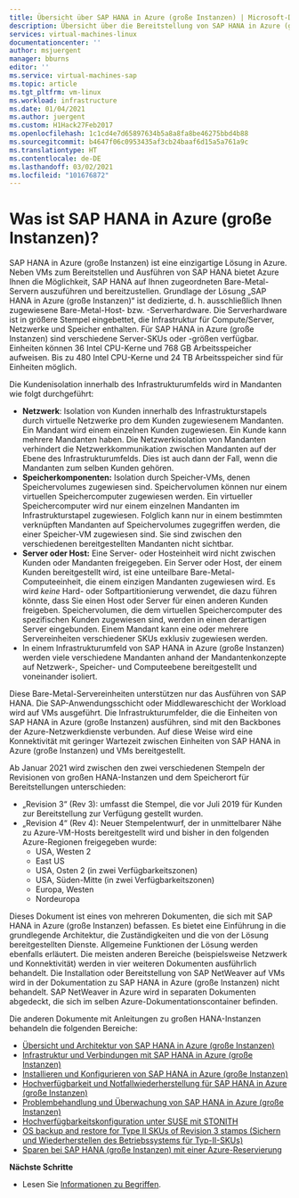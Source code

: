 ```yaml
---
title: Übersicht über SAP HANA in Azure (große Instanzen) | Microsoft-Dokumentation
description: Übersicht über die Bereitstellung von SAP HANA in Azure (große Instanzen)
services: virtual-machines-linux
documentationcenter: ''
author: msjuergent
manager: bburns
editor: ''
ms.service: virtual-machines-sap
ms.topic: article
ms.tgt_pltfrm: vm-linux
ms.workload: infrastructure
ms.date: 01/04/2021
ms.author: juergent
ms.custom: H1Hack27Feb2017
ms.openlocfilehash: 1c1cd4e7d65897634b5a8a8fa8be46275bbd4b88
ms.sourcegitcommit: b4647f06c0953435af3cb24baaf6d15a5a761a9c
ms.translationtype: HT
ms.contentlocale: de-DE
ms.lasthandoff: 03/02/2021
ms.locfileid: "101676872"
---
```

#  <a name="what-is-sap-hana-on-azure-large-instances"></a>Was ist SAP HANA in Azure (große Instanzen)?

SAP HANA in Azure (große Instanzen) ist eine einzigartige Lösung in Azure. Neben VMs zum Bereitstellen und Ausführen von SAP HANA bietet Azure Ihnen die Möglichkeit, SAP HANA auf Ihnen zugeordneten Bare-Metal-Servern auszuführen und bereitzustellen. Grundlage der Lösung „SAP HANA in Azure (große Instanzen)“ ist dedizierte, d. h. ausschließlich Ihnen zugewiesene Bare-Metal-Host- bzw. -Serverhardware. Die Serverhardware ist in größere Stempel eingebettet, die Infrastruktur für Compute/Server, Netzwerke und Speicher enthalten. Für SAP HANA in Azure (große Instanzen) sind verschiedene Server-SKUs oder -größen verfügbar. Einheiten können 36 Intel CPU-Kerne und 768 GB Arbeitsspeicher aufweisen. Bis zu 480 Intel CPU-Kerne und 24 TB Arbeitsspeicher sind für Einheiten möglich.

Die Kundenisolation innerhalb des Infrastrukturumfelds wird in Mandanten wie folgt durchgeführt:

- **Netzwerk**: Isolation von Kunden innerhalb des Infrastrukturstapels durch virtuelle Netzwerke pro dem Kunden zugewiesenem Mandanten. Ein Mandant wird einem einzelnen Kunden zugewiesen. Ein Kunde kann mehrere Mandanten haben. Die Netzwerkisolation von Mandanten verhindert die Netzwerkkommunikation zwischen Mandanten auf der Ebene des Infrastrukturumfelds. Dies ist auch dann der Fall, wenn die Mandanten zum selben Kunden gehören.
- **Speicherkomponenten:** Isolation durch Speicher-VMs, denen Speichervolumes zugewiesen sind. Speichervolumen können nur einem virtuellen Speichercomputer zugewiesen werden. Ein virtueller Speichercomputer wird nur einem einzelnen Mandanten im Infrastrukturstapel zugewiesen. Folglich kann nur in einem bestimmten verknüpften Mandanten auf Speichervolumes zugegriffen werden, die einer Speicher-VM zugewiesen sind. Sie sind zwischen den verschiedenen bereitgestellten Mandanten nicht sichtbar.
- **Server oder Host:** Eine Server- oder Hosteinheit wird nicht zwischen Kunden oder Mandanten freigegeben. Ein Server oder Host, der einem Kunden bereitgestellt wird, ist eine unteilbare Bare-Metal-Computeeinheit, die einem einzigen Mandanten zugewiesen wird. Es wird *keine* Hard- oder Softpartitionierung verwendet, die dazu führen könnte, dass Sie einen Host oder Server für einen anderen Kunden freigeben. Speichervolumen, die dem virtuellen Speichercomputer des spezifischen Kunden zugewiesen sind, werden in einen derartigen Server eingebunden. Einem Mandant kann eine oder mehrere Servereinheiten verschiedener SKUs exklusiv zugewiesen werden.
- In einem Infrastrukturumfeld von SAP HANA in Azure (große Instanzen) werden viele verschiedene Mandanten anhand der Mandantenkonzepte auf Netzwerk-, Speicher- und Computeebene bereitgestellt und voneinander isoliert. 


Diese Bare-Metal-Servereinheiten unterstützen nur das Ausführen von SAP HANA. Die SAP-Anwendungsschicht oder Middlewareschicht der Workload wird auf VMs ausgeführt. Die Infrastrukturumfelder, die die Einheiten von SAP HANA in Azure (große Instanzen) ausführen, sind mit den Backbones der Azure-Netzwerkdienste verbunden. Auf diese Weise wird eine Konnektivität mit geringer Wartezeit zwischen Einheiten von SAP HANA in Azure (große Instanzen) und VMs bereitgestellt.

Ab Januar 2021 wird zwischen den zwei verschiedenen Stempeln der Revisionen von großen HANA-Instanzen und dem Speicherort für Bereitstellungen unterschieden:

- „Revision 3“ (Rev 3): umfasst die Stempel, die vor Juli 2019 für Kunden zur Bereitstellung zur Verfügung gestellt wurden.
- „Revision 4“ (Rev 4): Neuer Stempelentwurf, der in unmittelbarer Nähe zu Azure-VM-Hosts bereitgestellt wird und bisher in den folgenden Azure-Regionen freigegeben wurde:
    -  USA, Westen 2 
    -  East US
    -  USA, Osten 2 (in zwei Verfügbarkeitszonen)
    -  USA, Süden-Mitte (in zwei Verfügbarkeitszonen)
    -  Europa, Westen
    -  Nordeuropa


Dieses Dokument ist eines von mehreren Dokumenten, die sich mit SAP HANA in Azure (große Instanzen) befassen. Es bietet eine Einführung in die grundlegende Architektur, die Zuständigkeiten und die von der Lösung bereitgestellten Dienste. Allgemeine Funktionen der Lösung werden ebenfalls erläutert. Die meisten anderen Bereiche (beispielsweise Netzwerk und Konnektivität) werden in vier weiteren Dokumenten ausführlich behandelt. Die Installation oder Bereitstellung von SAP NetWeaver auf VMs wird in der Dokumentation zu SAP HANA in Azure (große Instanzen) nicht behandelt. SAP NetWeaver in Azure wird in separaten Dokumenten abgedeckt, die sich im selben Azure-Dokumentationscontainer befinden. 


Die anderen Dokumente mit Anleitungen zu großen HANA-Instanzen behandeln die folgenden Bereiche:

- [Übersicht und Architektur von SAP HANA in Azure (große Instanzen)](hana-overview-architecture.md)
- [Infrastruktur und Verbindungen mit SAP HANA in Azure (große Instanzen)](hana-overview-infrastructure-connectivity.md)
- [Installieren und Konfigurieren von SAP HANA in Azure (große Instanzen)](hana-installation.md)
- [Hochverfügbarkeit und Notfallwiederherstellung für SAP HANA in Azure (große Instanzen)](hana-overview-high-availability-disaster-recovery.md)
- [Problembehandlung und Überwachung von SAP HANA in Azure (große Instanzen)](troubleshooting-monitoring.md)
- [Hochverfügbarkeitskonfiguration unter SUSE mit STONITH](./ha-setup-with-stonith.md)
- [OS backup and restore for Type II SKUs of Revision 3 stamps (Sichern und Wiederherstellen des Betriebssystems für Typ-II-SKUs)](./os-backup-type-ii-skus.md)
- [Sparen bei SAP HANA (große Instanzen) mit einer Azure-Reservierung](../../../cost-management-billing/reservations/prepay-hana-large-instances-reserved-capacity.md)

**Nächste Schritte**
- Lesen Sie [Informationen zu Begriffen](hana-know-terms.md).

